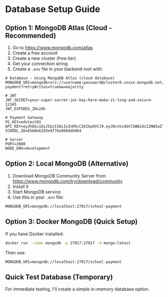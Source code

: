 # Database Setup Guide

## Option 1: MongoDB Atlas (Cloud - Recommended)

1. Go to https://www.mongodb.com/atlas
2. Create a free account
3. Create a new cluster (free tier)
4. Get your connection string
5. Create a `.env` file in your backend root with:

```env
# Database - Using MongoDB Atlas (cloud database)
MONGODB_URI=mongodb+srv://username:password@cluster0.xxxxx.mongodb.net/school-payment?retryWrites=true&w=majority

# JWT
JWT_SECRET=your-super-secret-jwt-key-here-make-it-long-and-secure-12345
JWT_EXPIRES_IN=24h

# Payment Gateway
PG_KEY=edvtest01
API_KEY=eyJhbGciOiJIUzI1NiIsInR5cCI6IkpXVCJ9.eyJ0cnVzdGVlSWQiOiI2NWIwZTU1MmRkMzE5NTBhOWI0MWM1YmEiLCJJbmRleE9mQXBpS2V5Ijo2LCJpYXQiOjE3MTE2MjIyNzAsImV4cCI6MTc0MzE3OTg3MH0.Rye77Dp59GGxwCmwWekJHRj6edXWJnff9finjMhxKuw
SCHOOL_ID=65b0e6293e9f76a9694d84b4

# Server
PORT=3000
NODE_ENV=development
```

## Option 2: Local MongoDB (Alternative)

1. Download MongoDB Community Server from https://www.mongodb.com/try/download/community
2. Install it
3. Start MongoDB service
4. Use this in your `.env` file:

```env
MONGODB_URI=mongodb://localhost:27017/school-payment
```

## Option 3: Docker MongoDB (Quick Setup)

If you have Docker installed:

```bash
docker run --name mongodb -p 27017:27017 -d mongo:latest
```

Then use:
```env
MONGODB_URI=mongodb://localhost:27017/school-payment
```

## Quick Test Database (Temporary)

For immediate testing, I'll create a simple in-memory database option.


